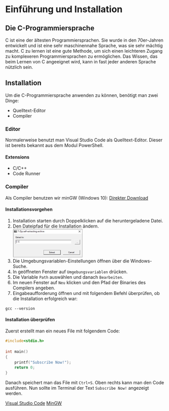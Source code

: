 # Einführung und Installation

## Die C-Programmiersprache
C ist eine der ältesten Programmiersprachen. Sie wurde in den 70er-Jahren entwickelt und ist eine sehr maschinennahe Sprache, was sie sehr mächtig macht. C zu lernen ist eine gute Methode, um sich einen leichteren Zugang zu komplexeren Programmiersprachen zu ermöglichen. Das Wissen, das beim Lernen von C angeeignet wird, kann in fast jeder anderen Sprache nützlich sein.

## Installation
Um die C-Programmiersprache anwenden zu können, benötigt man zwei Dinge:

- Quelltext-Editor
- Compiler

### Editor
Normalerweise benutzt man Visual Studio Code als Quelltext-Editor. Dieser ist bereits bekannt aus dem Modul PowerShell. 

#### Extensions

- C/C++
- Code Runner

### Compiler
Als Compiler benutzen wir minGW (Windows 10): [Direkter Download](https://techdecodetutorials.com/downloads/mingw.exe)

#### Installationsvorgehen

1. Installation starten durch Doppelklicken auf die heruntergeladene Datei.
2. Den Dateipfad für die Installation ändern. ![Image-of-Path](../images/Bild1.png)
3. Die Umgebungsvariablen-Einstellungen öffnen über die Windows-Suche.
4. In geöffneten Fenster auf `Umgebungsvariablen` drücken.
5. Die Variable `Path` auswählen und danach `Bearbeiten`.
6. Im neuen Fenster auf `Neu` klicken und den Pfad der Binaries des Compilers angeben.
7. Eingabeaufforderung öffnen und mit folgendem Befehl überprüfen, ob die Installation erfolgreich war:

```Shell
gcc --version
```

#### Installation überprüfen
Zuerst erstellt man ein neues File mit folgendem Code:

```C
#include<stdio.h>

int main()
{
    printf("Subscribe Now!");
    return 0;
}
```

Danach speichert man das File mit `Ctrl+S`. Oben rechts kann man den Code ausführen. Nun sollte im Terminal der Text `Subscribe Now!` angezeigt werden.

<seealso>
    <category ref="useful">
        <a href="https://code.visualstudio.com/">Visual Studio Code</a>
        <a href="https://techdecodetutorials.com/download/">MinGW</a>
    </category>
</seealso>